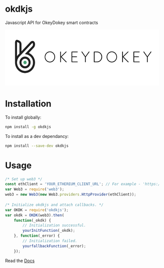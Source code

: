 # okdkjs
Javascript API for OkeyDokey smart contracts

<div style="text-align:center"><img src="img/logo.png" width="532" height="184"></div>


# Installation
To install globally:
```bash
npm install -g okdkjs
```

To install as a dev dependancy:
```bash
npm install --save-dev okdkjs
```


# Usage
```javascript
/* Set up web3 */
const ethClient = 'YOUR_ETHEREUM_CLIENT_URL'; // For example - 'https://ropsten.infura.io/ynXBPNoUYJ3C4ZDzqjga';
var Web3 = require('web3');
web3 = new Web3(new Web3.providers.HttpProvider(ethClient));

/* Initialize okdkjs and attach callbacks. */
var OKDK = require('okdkjs');
var okdk = OKDK(web3).then(
    function(_okdk) { 
        // Initialization successful.
        yourInitFunction(_okdk);
    }, function(_error) {
    	// Initialization failed.
      	yourfallbackFunction(_error);
    });
```

Read the [Docs](https://team-okeydokey.github.io/okdkjs/)